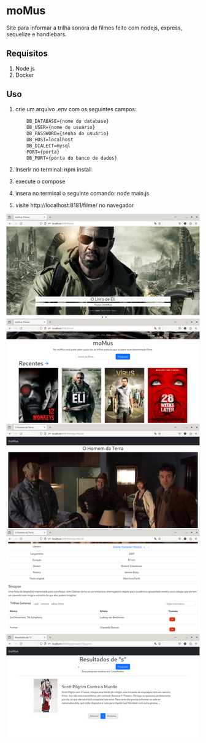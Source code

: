 # moMus

Site para informar a trilha sonora de filmes feito com nodejs, express, sequelize e handlebars.

## Requisitos

1. Node js
2. Docker

## Uso

1. crie um arquivo .env com os seguintes campos:
    ```
        DB_DATABASE={nome do database}
        DB_USER={nome do usuário}
        DB_PASSWORD={senha do usuário}
        DB_HOST=localhost
        DB_DIALECT=mysql
        PORT={porta}
        DB_PORT={porta do banco de dados}
    ```

2. inserir no terminal: npm install
3. execute o compose
4. insera no terminal o seguinte comando: node main.js
5. visite http://localhost:8181/filme/ no navegador

![2](https://github.com/ThiagoFBastos/moMus/blob/main/2.png)
![1](https://github.com/ThiagoFBastos/moMus/blob/main/1.png)
![3](https://github.com/ThiagoFBastos/moMus/blob/main/3.png)
![4](https://github.com/ThiagoFBastos/moMus/blob/main/4.png)
![5](https://github.com/ThiagoFBastos/moMus/blob/main/5.png)
